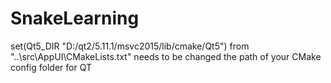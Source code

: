# SnakeLearning

set(Qt5_DIR "D:/qt2/5.11.1/msvc2015/lib/cmake/Qt5") from "..\src\AppUI\CMakeLists.txt" needs to be changed the path of your CMake config folder for QT